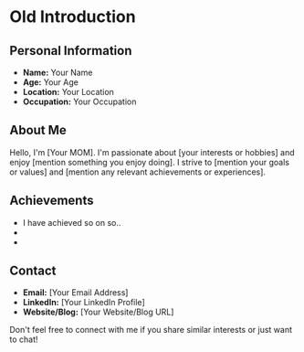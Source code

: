 # Old Introduction

## Personal Information
- **Name:** Your Name
- **Age:** Your Age
- **Location:** Your Location
- **Occupation:** Your Occupation

## About Me
Hello, I'm [Your MOM]. I'm passionate about [your interests or hobbies] and enjoy [mention something you enjoy doing]. I strive to [mention your goals or values] and [mention any relevant achievements or experiences]. 

## Achievements
- I have achieved so on so..
-
-

## Contact
- **Email:** [Your Email Address]
- **LinkedIn:** [Your LinkedIn Profile]
- **Website/Blog:** [Your Website/Blog URL]

Don't feel free to connect with me if you share similar interests or just want to chat!
